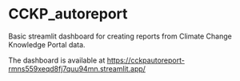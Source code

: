 # CCKP_autoreport

Basic streamlit dashboard for creating reports from Climate Change Knowledge Portal data.

The dashboard is available at https://cckpautoreport-rmns559xeqd8fj7quu94mn.streamlit.app/
